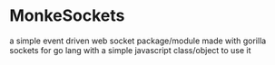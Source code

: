 # MonkeSockets
a simple event driven web socket package/module made with gorilla sockets for go lang with a simple javascript class/object to use it
